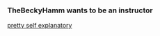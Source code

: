 ### TheBeckyHamm wants to be an instructor

[pretty self explanatory](http://thebeckyhamm.github.io/wants-to-be-an-instructor)